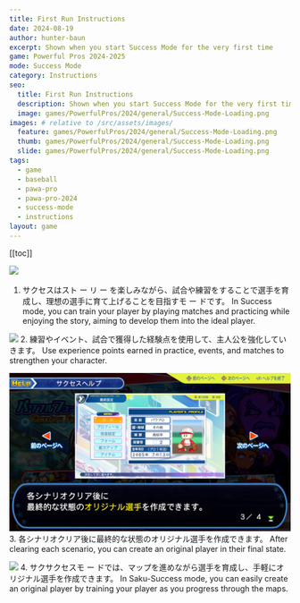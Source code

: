 ```yaml
---
title: First Run Instructions
date: 2024-08-19
author: hunter-baun
excerpt: Shown when you start Success Mode for the very first time
game: Powerful Pros 2024-2025
mode: Success Mode
category: Instructions
seo:
  title: First Run Instructions
  description: Shown when you start Success Mode for the very first time
  image: games/PowerfulPros/2024/general/Success-Mode-Loading.png
images: # relative to /src/assets/images/
  feature: games/PowerfulPros/2024/general/Success-Mode-Loading.png
  thumb: games/PowerfulPros/2024/general/Success-Mode-Loading.png
  slide: games/PowerfulPros/2024/general/Success-Mode-Loading.png
tags:
  - game
  - baseball
  - pawa-pro
  - pawa-pro-2024
  - success-mode
  - instructions
layout: game
---
```

[[toc]]
<article class="prose max-w-xl lg:max-w-4xl lg:prose-lg">

![](</assets/images/games/PowerfulPros/2024/SuccessMode/Play/FirstRunInstructions/1.png>)
1. サクセスはスト ー リ ー を楽しみながら、試合や練習をすることで選手を育成し、理想の選手に育て上げることを目指すモ ー ドです。
In Success mode, you can train your player by playing matches and practicing while enjoying the story, aiming to develop them into the ideal player.

![](</assets/images/games/PowerfulPros/2024/SuccessMode/Play/FirstRunInstructions/2.png>)
2. 練習やイベント、試合で獲得した経験点を使用して、主人公を強化していきます。
Use experience points earned in practice, events, and matches to strengthen your character.

![](</assets/images/games/PowerfulPros/2024/SuccessMode/Play/FirstRunInstructions/3.png>)
3. 各シナリオクリア後に最終的な状態のオリジナル選手を作成できます。
After clearing each scenario, you can create an original player in their final state.

![](</assets/images/games/PowerfulPros/2024/SuccessMode/Play/FirstRunInstructions/4.png>)
4. サクサクセスモ ー ドでは、マップを進めながら選手を育成し、手軽にオリジナル選手を作成できます。
In Saku-Success mode, you can easily create an original player by training your player as you progress through the maps.

</article>